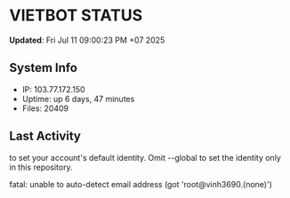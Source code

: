 # VIETBOT STATUS
**Updated**: Fri Jul 11 09:00:23 PM +07 2025

## System Info
- IP: 103.77.172.150
- Uptime: up 6 days, 47 minutes
- Files: 20409

## Last Activity

to set your account's default identity.
Omit --global to set the identity only in this repository.

fatal: unable to auto-detect email address (got 'root@vinh3690.(none)')
